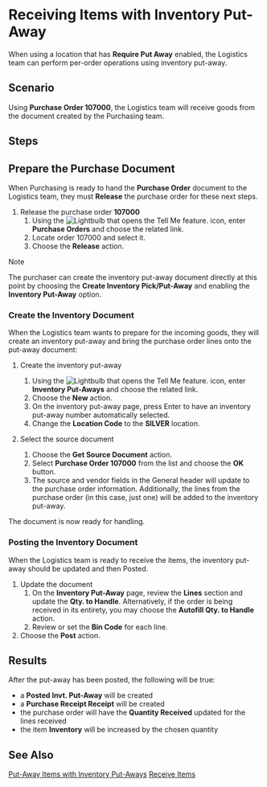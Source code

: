 # Receiving Items with Inventory Put-Away
When using a location that has **Require Put Away** enabled, the Logistics team can perform per-order operations using inventory put-away.

## Scenario
Using **Purchase Order 107000**, the Logistics team will receive goods from the document created by the Purchasing team.

## Steps

## Prepare the Purchase Document
When Purchasing is ready to hand the **Purchase Order** document to the Logistics team, they must **Release** the purchase order for these next steps.
1. Release the purchase order **107000**
    1. Using the ![Lightbulb that opens the Tell Me feature.](../../../media/ui-search/search_small.png "Tell me what you want to do") icon, enter **Purchase Orders** and choose the related link.
    2. Locate order 107000 and select it.
    3. Choose the **Release** action.

> [!NOTE]
> The purchaser can create the inventory put-away document directly at this point by choosing the **Create Inventory Pick/Put-Away** and enabling the **Inventory Put-Away** option.

### Create the Inventory Document
When the Logistics team wants to prepare for the incoming goods, they will create an inventory put-away and bring the purchase order lines onto the put-away document:

1. Create the inventory put-away
    1. Using the ![Lightbulb that opens the Tell Me feature.](../../../media/ui-search/search_small.png "Tell me what you want to do") icon, enter **Inventory Put-Aways** and choose the related link.
    2. Choose the **New** action.
    3. On the inventory put-away page, press Enter to have an inventory put-away number automatically selected.
    4. Change the **Location Code** to the **SILVER** location.
			
 2. Select the source document
    1. Choose the **Get Source Document** action.
    2. Select **Purchase Order 107000** from the list and choose the **OK** button.
    3. The source and vendor fields in the General header will update to the purchase order information.  Additionally, the lines from the purchase order (in this case, just one) will be added to the inventory put-away.

The document is now ready for handling.

### Posting the Inventory Document
When the Logistics team is ready to receive the items, the inventory put-away should be updated and then Posted.

1. Update the document
    1. On the **Inventory Put-Away** page, review the **Lines** section and update the **Qty. to Handle**.  Alternatively, if the order is being received in its entirety, you may choose the **Autofill Qty. to Handle** action.
	2. Review or set the **Bin Code** for each line.	
2. Choose the **Post** action.

## Results 
After the put-away has been posted, the following will be true:

 - a **Posted Invt. Put-Away** will be created
 - a **Purchase Receipt Receipt** will be created
 - the purchase order will have the **Quantity Received** updated for the lines received
 - the item **Inventory** will be increased by the chosen quantity

## See Also
[Put-Away Items with Inventory Put-Aways](https://learn.microsoft.com/en-us/dynamics365/business-central/warehouse-how-to-put-items-away-with-inventory-put-aways)
[Receive Items](https://learn.microsoft.com/en-us/dynamics365/business-central/warehouse-how-receive-items)